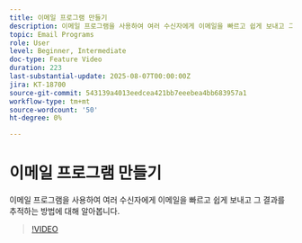 ```yaml
---
title: 이메일 프로그램 만들기
description: 이메일 프로그램을 사용하여 여러 수신자에게 이메일을 빠르고 쉽게 보내고 그 결과를 추적하는 방법에 대해 알아봅니다.
topic: Email Programs
role: User
level: Beginner, Intermediate
doc-type: Feature Video
duration: 223
last-substantial-update: 2025-08-07T00:00:00Z
jira: KT-18700
source-git-commit: 543139a4013eedcea421bb7eeebea4bb683957a1
workflow-type: tm+mt
source-wordcount: '50'
ht-degree: 0%

---
```



# 이메일 프로그램 만들기

이메일 프로그램을 사용하여 여러 수신자에게 이메일을 빠르고 쉽게 보내고 그 결과를 추적하는 방법에 대해 알아봅니다.

>[!VIDEO](https://video.tv.adobe.com/v/3470607/?learn=on&enablevpops)
